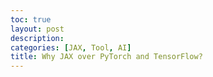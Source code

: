 ```yaml
---
toc: true
layout: post
description:
categories: [JAX, Tool, AI]
title: Why JAX over PyTorch and TensorFlow?
---
```


